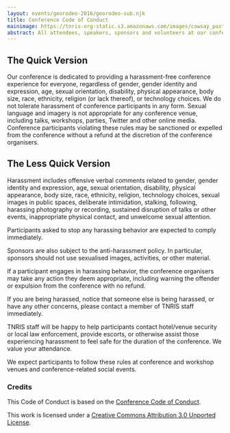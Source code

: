 ```yaml
---
layout: events/georodeo-2016/georodeo-sub.njk
title: Conference Code of Conduct
mainimage: https://tnris-org-static.s3.amazonaws.com/images/cowsay_pasture_web_first.jpg
abstract: All attendees, speakers, sponsors and volunteers at our conference are required to agree with the following code of conduct. Organisers will enforce this code throughout the event. We are expecting cooperation from all participants to help ensure a safe environment for everybody.
---
```


## The Quick Version

Our conference is dedicated to providing a harassment-free conference experience for everyone, regardless of gender, gender identity and expression, age, sexual orientation, disability, physical appearance, body size, race, ethnicity, religion (or lack thereof), or technology choices. We do not tolerate harassment of conference participants in any form. Sexual language and imagery is not appropriate for any conference venue, including talks, workshops, parties, Twitter and other online media. Conference participants violating these rules may be sanctioned or expelled from the conference without a refund at the discretion of the conference organisers.

## The Less Quick Version

Harassment includes offensive verbal comments related to gender, gender identity and expression, age, sexual orientation, disability, physical appearance, body size, race, ethnicity, religion, technology choices, sexual images in public spaces, deliberate intimidation, stalking, following, harassing photography or recording, sustained disruption of talks or other events, inappropriate physical contact, and unwelcome sexual attention.

Participants asked to stop any harassing behavior are expected to comply immediately.

Sponsors are also subject to the anti-harassment policy. In particular, sponsors should not use sexualised images, activities, or other material.

If a participant engages in harassing behavior, the conference organisers may take any action they deem appropriate, including warning the offender or expulsion from the conference with no refund.

If you are being harassed, notice that someone else is being harassed, or have any other concerns, please contact a member of TNRIS staff immediately.

TNRIS staff will be happy to help participants contact hotel/venue security or local law enforcement, provide escorts, or otherwise assist those experiencing harassment to feel safe for the duration of the conference. We value your attendance.

We expect participants to follow these rules at conference and workshop venues and conference-related social events.

### Credits

This Code of Conduct is based on the [Conference Code of Conduct](http://confcodeofconduct.com/).

This work is licensed under a [Creative Commons Attribution 3.0 Unported License](http://creativecommons.org/licenses/by/3.0/deed.en_US).
